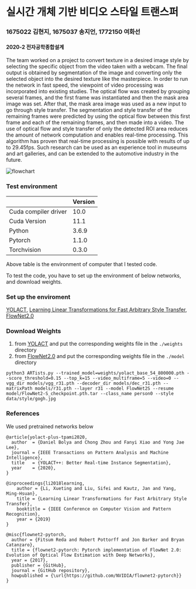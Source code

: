 # 실시간 개체 기반 비디오 스타일 트랜스퍼

### 1675022 김현지, 1675037 송지언, 1772150 여화선 
#### 2020-2 전자공학종합설계 

The team worked on a project to convert texture in a desired image style by selecting the specific object from the video taken with a webcam. The final output is obtained by segmentation of the image and converting only the selected object into the desired texture like the masterpiece. In order to run the network in fast speed, the viewpoint of video processing was incorporated into existing studies. The optical flow was created by grouping several frames, and the first frame was instantiated and then the mask area image was set. After that, the mask area image was used as a new input to go through style transfer. The segmentation and style transfer of the remaining frames were predicted by using the optical flow between this first frame and each of the remaining frames, and then made into a video. The use of optical flow and style transfer of only the detected ROI area reduces the amount of network computation and enables real-time processing. This algorithm has proven that real-time processing is possible with results of up to 29.45fps. Such research can be used as an experience tool in museums and art galleries, and can be extended to the automotive industry in the future.

![flowchart](./flowchart.png)


### Test environment
||Version|
|---|---|
|Cuda compiler driver|10.0|
|Cuda Version|11.1|
|Python|3.6.9|
|Pytorch|1.1.0|
|Torchvision|0.3.0|

Above table is the environment of computer that I tested code.

To test the code, you have to set up the environment of below networks, and download weights.

### Set up the enviroment
[YOLACT](https://github.com/dbolya/yolact), [Learning Linear Transformations for Fast Arbitrary Style Transfer](https://github.com/sunshineatnoon/LinearStyleTransfer), [FlowNet2.0](https://github.com/NVIDIA/flownet2-pytorch)

### Download Weights
1. from [YOLACT](https://github.com/dbolya/yolact) and put the corresponding weights file in the `./weights` directory
2. from [FlowNet2.0](https://github.com/NVIDIA/flownet2-pytorch) and put the corresponding weights file in the `./model` directory


```
python3 ARTists.py --trained_model=weights/yolact_base_54_800000.pth --score_threshold=0.15 --top_k=15 --video_multiframe=5 --video=0 --vgg_dir models/vgg_r31.pth --decoder_dir models/dec_r31.pth --matrixPath models/r31.pth --layer r31 --model FlowNet2S --resume model/FlowNet2-S_checkpoint.pth.tar --class_name person0 --style data/style/gogh.jpg 

```


### References
We used pretrained networks below

```
@article{yolact-plus-tpami2020,
  author  = {Daniel Bolya and Chong Zhou and Fanyi Xiao and Yong Jae Lee},
  journal = {IEEE Transactions on Pattern Analysis and Machine Intelligence}, 
  title   = {YOLACT++: Better Real-time Instance Segmentation}, 
  year    = {2020},
}

@inproceedings{li2018learning,
    author = {Li, Xueting and Liu, Sifei and Kautz, Jan and Yang, Ming-Hsuan},
    title = {Learning Linear Transformations for Fast Arbitrary Style Transfer},
    booktitle = {IEEE Conference on Computer Vision and Pattern Recognition},
    year = {2019}
}

@misc{flownet2-pytorch,
  author = {Fitsum Reda and Robert Pottorff and Jon Barker and Bryan Catanzaro},
  title = {flownet2-pytorch: Pytorch implementation of FlowNet 2.0: Evolution of Optical Flow Estimation with Deep Networks},
  year = {2017},
  publisher = {GitHub},
  journal = {GitHub repository},
  howpublished = {\url{https://github.com/NVIDIA/flownet2-pytorch}}
}
```

